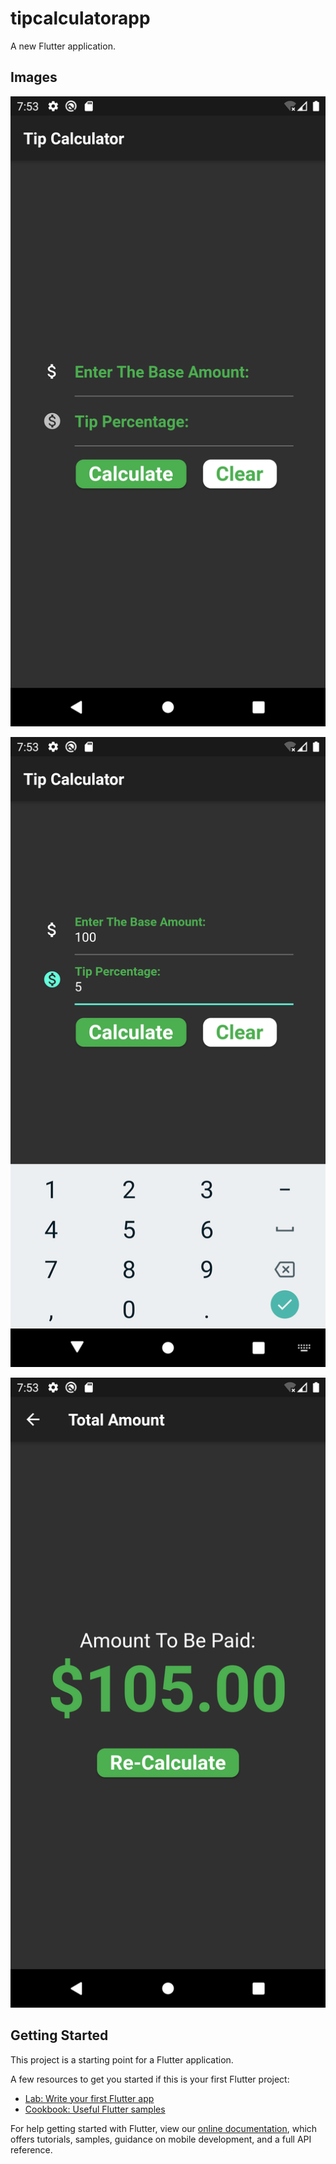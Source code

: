 # tipcalculatorapp

A new Flutter application.

## Images

![First](images/Screenshot_1590675782.png)

![Second](images/Screenshot_1590675815.png)

![Third](images/Screenshot_1590675825.png)


## Getting Started

This project is a starting point for a Flutter application.

A few resources to get you started if this is your first Flutter project:

- [Lab: Write your first Flutter app](https://flutter.dev/docs/get-started/codelab)
- [Cookbook: Useful Flutter samples](https://flutter.dev/docs/cookbook)

For help getting started with Flutter, view our
[online documentation](https://flutter.dev/docs), which offers tutorials,
samples, guidance on mobile development, and a full API reference.
